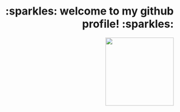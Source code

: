 

 <h1 align="right"> :sparkles: welcome to my github profile! :sparkles:	 </h1>
<div align="right" display="flex">
  <a href="https://github.com/larissabenedet">
  <img height="180em" src="https://github-readme-stats.vercel.app/api/top-langs/?username=larissabenedet&layout=compact&langs_count=6&theme=omni"/>
</div>
